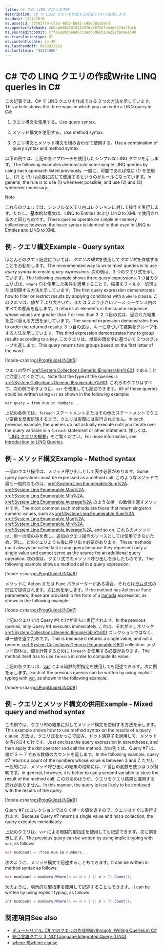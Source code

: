 ```yaml
---
title: C# での LINQ クエリの作成
description: C# で LINQ クエリを作成する方法について説明します。
ms.date: 12/1/2016
ms.assetid: 30703f79-cf3a-4d02-b892-c95d58a1d9ed
ms.openlocfilehash: 2ebba0d2d601932c976a88726fbe3ed37daffdcb
ms.sourcegitcommit: c7f3e2e9d6ead6cc3acd0d66b10a251d0c66e59d
ms.translationtype: HT
ms.contentlocale: ja-JP
ms.lasthandoff: 09/09/2018
ms.locfileid: "44214980"
---
```

# <a name="write-linq-queries-in-c"></a><span data-ttu-id="5cbb1-103">C# での LINQ クエリの作成</span><span class="sxs-lookup"><span data-stu-id="5cbb1-103">Write LINQ queries in C#</span></span> #

<span data-ttu-id="5cbb1-104">この記事では、C# で LINQ クエリを作成できる 3 つの方法を示しています。</span><span class="sxs-lookup"><span data-stu-id="5cbb1-104">This article shows the three ways in which you can write a LINQ query in C#:</span></span>

1. <span data-ttu-id="5cbb1-105">クエリ構文を使用する。</span><span class="sxs-lookup"><span data-stu-id="5cbb1-105">Use query syntax.</span></span>

2. <span data-ttu-id="5cbb1-106">メソッド構文を使用する。</span><span class="sxs-lookup"><span data-stu-id="5cbb1-106">Use method syntax.</span></span>

3. <span data-ttu-id="5cbb1-107">クエリ構文とメソッド構文を組み合わせて使用する。</span><span class="sxs-lookup"><span data-stu-id="5cbb1-107">Use a combination of query syntax and method syntax.</span></span>

<span data-ttu-id="5cbb1-108">以下の例では、上記の各アプローチを使用したシンプルな LINQ クエリを示します。</span><span class="sxs-lookup"><span data-stu-id="5cbb1-108">The following examples demonstrate some simple LINQ queries by using each approach listed previously.</span></span> <span data-ttu-id="5cbb1-109">一般に、可能であれば常に (1) を使用し、(2) と (3) は必要に応じて使用するというのがルールになっています。</span><span class="sxs-lookup"><span data-stu-id="5cbb1-109">In general, the rule is to use (1) whenever possible, and use (2) and (3) whenever necessary.</span></span>

> [!NOTE]
> <span data-ttu-id="5cbb1-110">これらのクエリでは、シンプルなメモリ内コレクションに対して操作を実行します。ただし、基本的な構文は、LINQ to Entities および LINQ to XML で使用されるのと同じものです。</span><span class="sxs-lookup"><span data-stu-id="5cbb1-110">These queries operate on simple in-memory collections; however, the basic syntax is identical to that used in LINQ to Entities and LINQ to XML.</span></span>

## <a name="example---query-syntax"></a><span data-ttu-id="5cbb1-111">例 - クエリ構文</span><span class="sxs-lookup"><span data-stu-id="5cbb1-111">Example - Query syntax</span></span>

<span data-ttu-id="5cbb1-112">ほとんどのクエリ記述については、*クエリの構文*を使用して*クエリ式*を作成することをお勧めします。</span><span class="sxs-lookup"><span data-stu-id="5cbb1-112">The recommended way to write most queries is to use *query syntax* to create *query expressions*.</span></span> <span data-ttu-id="5cbb1-113">次の例は、3 つのクエリ式を示しています。</span><span class="sxs-lookup"><span data-stu-id="5cbb1-113">The following example shows three query expressions.</span></span> <span data-ttu-id="5cbb1-114">1 つ目のクエリ式は、`where` 句を使用した条件を適用することで、結果をフィルター処理または制限する方法を示しています。</span><span class="sxs-lookup"><span data-stu-id="5cbb1-114">The first query expression demonstrates how to filter or restrict results by applying conditions with a `where` clause.</span></span> <span data-ttu-id="5cbb1-115">このクエリは、値が 7 より大きいか、または 3 より小さいソース シーケンス内のすべての要素を返します。</span><span class="sxs-lookup"><span data-stu-id="5cbb1-115">It returns all elements in the source sequence whose values are greater than 7 or less than 3.</span></span> <span data-ttu-id="5cbb1-116">2 つ目の式は、返された結果を並べ替える方法を示しています。</span><span class="sxs-lookup"><span data-stu-id="5cbb1-116">The second expression demonstrates how to order the returned results.</span></span> <span data-ttu-id="5cbb1-117">3 つ目の式は、キーに基づいて結果をグループ化する方法を示しています。</span><span class="sxs-lookup"><span data-stu-id="5cbb1-117">The third expression demonstrates how to group results according to a key.</span></span> <span data-ttu-id="5cbb1-118">このクエリは、単語の頭文字に基づいて 2 つのグループを返します。</span><span class="sxs-lookup"><span data-stu-id="5cbb1-118">This query returns two groups based on the first letter of the word.</span></span>

[!code-csharp[csProgGuideLINQ#5](~/samples/snippets/csharp/concepts/linq/how-to-write-linq-queries_1.cs)]

<span data-ttu-id="5cbb1-119">クエリの型が <xref:System.Collections.Generic.IEnumerable%601> であることに注意してください。</span><span class="sxs-lookup"><span data-stu-id="5cbb1-119">Note that the type of the queries is <xref:System.Collections.Generic.IEnumerable%601>.</span></span> <span data-ttu-id="5cbb1-120">これらのクエリはすべて、次の例で示すように、`var` を使用しても記述できます。</span><span class="sxs-lookup"><span data-stu-id="5cbb1-120">All of these queries could be written using `var` as shown in the following example:</span></span>

`var query = from num in numbers...`

<span data-ttu-id="5cbb1-121">上記の各例では、`foreach` ステートメントまたはその他のステートメントでクエリ変数を反復処理するまで、クエリは実際には実行されません。</span><span class="sxs-lookup"><span data-stu-id="5cbb1-121">In each previous example, the queries do not actually execute until you iterate over the query variable in a `foreach` statement or other statement.</span></span> <span data-ttu-id="5cbb1-122">詳しくは、「[LINQ クエリの概要](../programming-guide/concepts/linq/introduction-to-linq-queries.md)」をご覧ください。</span><span class="sxs-lookup"><span data-stu-id="5cbb1-122">For more information, see [Introduction to LINQ Queries](../programming-guide/concepts/linq/introduction-to-linq-queries.md).</span></span>

## <a name="example---method-syntax"></a><span data-ttu-id="5cbb1-123">例 - メソッド構文</span><span class="sxs-lookup"><span data-stu-id="5cbb1-123">Example - Method syntax</span></span>

<span data-ttu-id="5cbb1-124">一部のクエリ操作は、メソッド呼び出しとして表す必要があります。</span><span class="sxs-lookup"><span data-stu-id="5cbb1-124">Some query operations must be expressed as a method call.</span></span> <span data-ttu-id="5cbb1-125">このようなメソッドで最も一般的なものは、<xref:System.Linq.Enumerable.Sum%2A>、<xref:System.Linq.Enumerable.Max%2A>、<xref:System.Linq.Enumerable.Min%2A>、<xref:System.Linq.Enumerable.Average%2A> のような単一の数値を返すメソッドです。</span><span class="sxs-lookup"><span data-stu-id="5cbb1-125">The most common such methods are those that return singleton numeric values, such as <xref:System.Linq.Enumerable.Sum%2A>, <xref:System.Linq.Enumerable.Max%2A>, <xref:System.Linq.Enumerable.Min%2A>, <xref:System.Linq.Enumerable.Average%2A>, and so on.</span></span> <span data-ttu-id="5cbb1-126">これらのメソッドは、単一の値のみを表し、追加のクエリ操作のソースとしては使用できないため、常に、どのクエリよりも後に呼び出す必要があります。</span><span class="sxs-lookup"><span data-stu-id="5cbb1-126">These methods must always be called last in any query because they represent only a single value and cannot serve as the source for an additional query operation.</span></span> <span data-ttu-id="5cbb1-127">次の例は、クエリ式でのメソッド呼び出しを示したものです。</span><span class="sxs-lookup"><span data-stu-id="5cbb1-127">The following example shows a method call in a query expression:</span></span>

[!code-csharp[csProgGuideLINQ#6](~/samples/snippets/csharp/concepts/linq/how-to-write-linq-queries_2.cs)]

<span data-ttu-id="5cbb1-128">メソッドに Action または Func パラメーターがある場合、それらは[ラムダ](../programming-guide/statements-expressions-operators/lambda-expressions.md)式の形式で提供されます。次に例を示します。</span><span class="sxs-lookup"><span data-stu-id="5cbb1-128">If the method has Action or Func parameters, these are provided in the form of a [lambda](../programming-guide/statements-expressions-operators/lambda-expressions.md) expression, as shown in the following example:</span></span>

[!code-csharp[csProgGuideLINQ#7](~/samples/snippets/csharp/concepts/linq/how-to-write-linq-queries_3.cs)]

<span data-ttu-id="5cbb1-129">上記のクエリでは Query #4 だけが直ちに実行されます。</span><span class="sxs-lookup"><span data-stu-id="5cbb1-129">In the previous queries, only Query #4 executes immediately.</span></span> <span data-ttu-id="5cbb1-130">これは、それがジェネリック <xref:System.Collections.Generic.IEnumerable%601> コレクションではなく、単一値を返すためです。</span><span class="sxs-lookup"><span data-stu-id="5cbb1-130">This is because it returns a single value, and not a generic <xref:System.Collections.Generic.IEnumerable%601> collection.</span></span> <span data-ttu-id="5cbb1-131">メソッド自体は、値を計算するために `foreach` を使用する必要があります。</span><span class="sxs-lookup"><span data-stu-id="5cbb1-131">The method itself has to use `foreach` in order to compute its value.</span></span>

<span data-ttu-id="5cbb1-132">上記の各クエリは、[var](../language-reference/keywords/var.md) による暗黙的型指定を使用しても記述できます。次に例を示します。</span><span class="sxs-lookup"><span data-stu-id="5cbb1-132">Each of the previous queries can be written by using implicit typing with [var](../language-reference/keywords/var.md), as shown in the following example:</span></span>

[!code-csharp[csProgGuideLINQ#8](~/samples/snippets/csharp/concepts/linq/how-to-write-linq-queries_4.cs)]

## <a name="example---mixed-query-and-method-syntax"></a><span data-ttu-id="5cbb1-133">例 - クエリとメソッド構文の併用</span><span class="sxs-lookup"><span data-stu-id="5cbb1-133">Example - Mixed query and method syntax</span></span>

<span data-ttu-id="5cbb1-134">この例では、クエリ句の結果に対してメソッド構文を使用する方法を示します。</span><span class="sxs-lookup"><span data-stu-id="5cbb1-134">This example shows how to use method syntax on the results of a query clause.</span></span> <span data-ttu-id="5cbb1-135">方法は、クエリ式をかっこで囲み、ドット演算子を適用して、メソッドを呼び出すだけです。</span><span class="sxs-lookup"><span data-stu-id="5cbb1-135">Just enclose the query expression in parentheses, and then apply the dot operator and call the method.</span></span> <span data-ttu-id="5cbb1-136">次の例では、Query #7 は、値が 3 ～ 7 である数値のカウントを返します。</span><span class="sxs-lookup"><span data-stu-id="5cbb1-136">In the following example, query #7 returns a count of the numbers whose value is between 3 and 7.</span></span> <span data-ttu-id="5cbb1-137">ただし一般的には、メソッド呼び出しの結果の格納には、2 番目の変数を使うほうが賢明です。</span><span class="sxs-lookup"><span data-stu-id="5cbb1-137">In general, however, it is better to use a second variable to store the result of the method call.</span></span> <span data-ttu-id="5cbb1-138">この方法のほうが、クエリをクエリ結果と混同する恐れがありません。</span><span class="sxs-lookup"><span data-stu-id="5cbb1-138">In this manner, the query is less likely to be confused with the results of the query.</span></span>

[!code-csharp[csProgGuideLINQ#9](~/samples/snippets/csharp/concepts/linq/how-to-write-linq-queries_5.cs)]

<span data-ttu-id="5cbb1-139">Query #7 はコレクションではなく単一の値を返すので、クエリはすぐに実行されます。</span><span class="sxs-lookup"><span data-stu-id="5cbb1-139">Because Query #7 returns a single value and not a collection, the query executes immediately.</span></span>

<span data-ttu-id="5cbb1-140">上記のクエリは、`var` による暗黙的型指定を使用しても記述できます。次に例を示します。</span><span class="sxs-lookup"><span data-stu-id="5cbb1-140">The previous query can be written by using implicit typing with `var`, as follows:</span></span>

```csharp
var numCount = (from num in numbers...
```

<span data-ttu-id="5cbb1-141">次のように、メソッド構文で記述することもできます。</span><span class="sxs-lookup"><span data-stu-id="5cbb1-141">It can be written in method syntax as follows:</span></span>

```csharp
var numCount = numbers.Where(n => n < 3 || n > 7).Count();
```

<span data-ttu-id="5cbb1-142">次のように、明示的な型指定を使用して記述することもできます。</span><span class="sxs-lookup"><span data-stu-id="5cbb1-142">It can be written by using explicit typing, as follows:</span></span>

```csharp
int numCount = numbers.Where(n => n < 3 || n > 7).Count();
```

## <a name="see-also"></a><span data-ttu-id="5cbb1-143">関連項目</span><span class="sxs-lookup"><span data-stu-id="5cbb1-143">See also</span></span>

- [<span data-ttu-id="5cbb1-144">チュートリアル: C# でのクエリの作成</span><span class="sxs-lookup"><span data-stu-id="5cbb1-144">Walkthrough: Writing Queries in C#</span></span>](../programming-guide/concepts/linq/walkthrough-writing-queries-linq.md)
- [<span data-ttu-id="5cbb1-145">統合言語クエリ (LINQ)</span><span class="sxs-lookup"><span data-stu-id="5cbb1-145">Language Integrated Query (LINQ)</span></span>](index.md)
- [<span data-ttu-id="5cbb1-146">where 句</span><span class="sxs-lookup"><span data-stu-id="5cbb1-146">where clause</span></span>](../language-reference/keywords/where-clause.md)